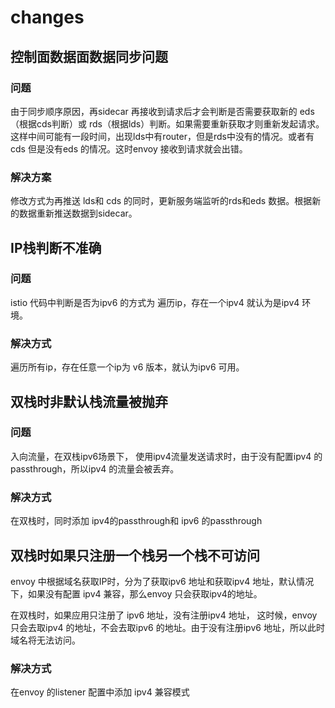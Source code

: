 # changes

## 控制面数据面数据同步问题

### 问题

由于同步顺序原因，再sidecar 再接收到请求后才会判断是否需要获取新的 eds（根据cds判断）或 rds（根据lds）判断。如果需要重新获取才则重新发起请求。这样中间可能有一段时间，出现lds中有router，但是rds中没有的情况。或者有cds 但是没有eds 的情况。这时envoy 接收到请求就会出错。

### 解决方案

修改方式为再推送 lds和 cds 的同时，更新服务端监听的rds和eds 数据。根据新的数据重新推送数据到sidecar。



## IP栈判断不准确

### 问题

 istio 代码中判断是否为ipv6 的方式为 遍历ip，存在一个ipv4 就认为是ipv4 环境。

### 解决方式

遍历所有ip，存在任意一个ip为 v6 版本，就认为ipv6 可用。



## 双栈时非默认栈流量被抛弃

### 问题

入向流量，在双栈ipv6场景下， 使用ipv4流量发送请求时，由于没有配置ipv4 的passthrough，所以ipv4 的流量会被丢弃。

### 解决方式

在双栈时，同时添加 ipv4的passthrough和 ipv6 的passthrough

## 双栈时如果只注册一个栈另一个栈不可访问

envoy 中根据域名获取IP时，分为了获取ipv6 地址和获取ipv4 地址，默认情况下，如果没有配置 ipv4 兼容，那么envoy 只会获取ipv4的地址。

在双栈时，如果应用只注册了 ipv6 地址，没有注册ipv4 地址， 这时候，envoy 只会去取ipv4 的地址，不会去取ipv6 的地址。由于没有注册ipv6 地址，所以此时域名将无法访问。

### 解决方式

在envoy 的listener 配置中添加 ipv4 兼容模式





